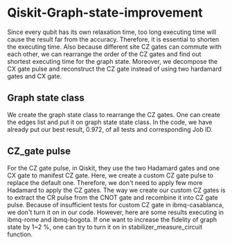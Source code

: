 # Qiskit-Graph-state-improvement

Since every qubit has its own relaxation time, too long executing time will cause the result far from the accuracy. Therefore, it is essential to shorten the executing time. Also because different site CZ gates can commute with each other, we can rearrange the order of the CZ gates and find out shortest executing time for the graph state. Moreover, we decompose the CX gate pulse and reconstruct the CZ gate instead of using two hardamard gates and CX gate.

## Graph state class

We create the graph state class to rearrange the CZ gates. One can create the edges list and put it on graph state state class. In the code, we have already put our best result, 0.972, of all tests and corresponding Job ID. 

## CZ_gate pulse

For the CZ gate pulse, in Qiskit, they use the two Hadamard gates and one CX gate to manifest CZ gate. Here, we create a custom CZ gate pulse to replace the default one. Therefore, we don't need to apply few more Hadamard to apply the CZ gates. The way we create our custom CZ gates is to extract the CR pulse from the CNOT gate and recombine it into CZ gate pulse. Because of insufficient tests for custom CZ gate in ibmq-casablanca, we don't turn it on in our code. However, here are some results executing in ibmq-rome and ibmq-bogota. If one want to increase the fidelity of graph state by 1~2 %, one can try to turn it on in stabilizer_measure_circuit function.


